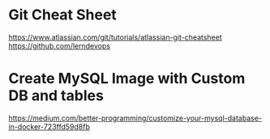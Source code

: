 # Git Cheat Sheet
https://www.atlassian.com/git/tutorials/atlassian-git-cheatsheet
https://github.com/lerndevops

# Create MySQL Image with Custom DB and tables
https://medium.com/better-programming/customize-your-mysql-database-in-docker-723ffd59d8fb
